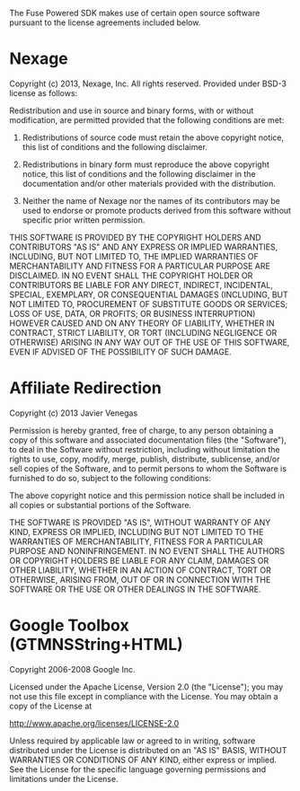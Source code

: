 The Fuse Powered SDK makes use of certain open source software pursuant to the license agreements included below.

# Nexage

Copyright (c) 2013, Nexage, Inc.
All rights reserved.
Provided under BSD-3 license as follows:

Redistribution and use in source and binary forms, with or without modification, are 
permitted provided that the following conditions are met:

1.  Redistributions of source code must retain the above copyright notice, this list 
    of conditions and the following disclaimer.

2.  Redistributions in binary form must reproduce the above copyright notice, this 
    list of conditions and the following disclaimer in the documentation and/or other materials 
    provided with the distribution.

3.  Neither the name of Nexage nor the names of its contributors may be used to endorse 
    or promote products derived from this software without specific prior written permission.


THIS SOFTWARE IS PROVIDED BY THE COPYRIGHT HOLDERS AND CONTRIBUTORS "AS IS" AND ANY EXPRESS 
OR IMPLIED WARRANTIES, INCLUDING, BUT NOT LIMITED TO, THE IMPLIED WARRANTIES OF 
MERCHANTABILITY AND FITNESS FOR A PARTICULAR PURPOSE ARE DISCLAIMED. IN NO EVENT SHALL THE 
COPYRIGHT HOLDER OR CONTRIBUTORS BE LIABLE FOR ANY DIRECT, INDIRECT, INCIDENTAL, SPECIAL, 
EXEMPLARY, OR CONSEQUENTIAL DAMAGES (INCLUDING, BUT NOT LIMITED TO, PROCUREMENT OF SUBSTITUTE 
GOODS OR SERVICES; LOSS OF USE, DATA, OR PROFITS; OR BUSINESS INTERRUPTION) HOWEVER CAUSED 
AND ON ANY THEORY OF LIABILITY, WHETHER IN CONTRACT, STRICT LIABILITY, OR TORT (INCLUDING 
NEGLIGENCE OR OTHERWISE) ARISING IN ANY WAY OUT OF THE USE OF THIS SOFTWARE, EVEN IF ADVISED 
OF THE POSSIBILITY OF SUCH DAMAGE.

# Affiliate Redirection

Copyright (c) 2013 Javier Venegas

Permission is hereby granted, free of charge, to any person obtaining a copy of this 
software and associated documentation files (the "Software"), to deal in the Software 
without restriction, including without limitation the rights to use, copy, modify, 
merge, publish, distribute, sublicense, and/or sell copies of the Software, and to permit 
persons to whom the Software is furnished to do so, subject to the following conditions:

The above copyright notice and this permission notice shall be included in all copies 
or substantial portions of the Software.

THE SOFTWARE IS PROVIDED "AS IS", WITHOUT WARRANTY OF ANY KIND, EXPRESS OR IMPLIED, 
INCLUDING BUT NOT LIMITED TO THE WARRANTIES OF MERCHANTABILITY, FITNESS FOR A PARTICULAR 
PURPOSE AND NONINFRINGEMENT. IN NO EVENT SHALL THE AUTHORS OR COPYRIGHT HOLDERS BE LIABLE 
FOR ANY CLAIM, DAMAGES OR OTHER LIABILITY, WHETHER IN AN ACTION OF CONTRACT, TORT OR 
OTHERWISE, ARISING FROM, OUT OF OR IN CONNECTION WITH THE SOFTWARE OR THE USE OR OTHER 
DEALINGS IN THE SOFTWARE.


# Google Toolbox (GTMNSString+HTML) 

Copyright 2006-2008 Google Inc.

Licensed under the Apache License, Version 2.0 (the "License"); you may not
use this file except in compliance with the License.  You may obtain a copy
of the License at

http://www.apache.org/licenses/LICENSE-2.0

Unless required by applicable law or agreed to in writing, software
distributed under the License is distributed on an "AS IS" BASIS, WITHOUT
WARRANTIES OR CONDITIONS OF ANY KIND, either express or implied.  See the
License for the specific language governing permissions and limitations under
the License.
